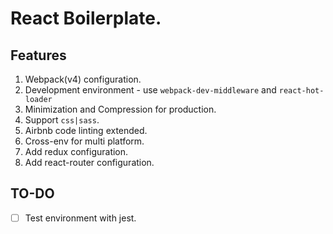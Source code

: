 # React Boilerplate.

## Features
1. Webpack(v4) configuration.
2. Development environment - use `webpack-dev-middleware` and `react-hot-loader`
3. Minimization and Compression for production.
4. Support `css|sass`.
5. Airbnb code linting extended.
6. Cross-env for multi platform.
7. Add redux configuration.
8. Add react-router configuration.

## TO-DO
- [ ] Test environment with jest.